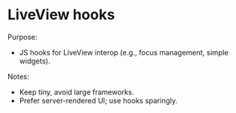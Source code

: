 # LiveView hooks

Purpose:
- JS hooks for LiveView interop (e.g., focus management, simple widgets).

Notes:
- Keep tiny, avoid large frameworks.
- Prefer server-rendered UI; use hooks sparingly.

